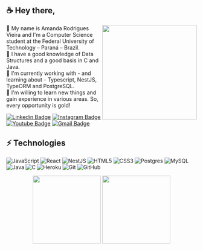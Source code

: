 ## ☕ Hey there,

<img src="https://im5.ezgif.com/tmp/ezgif-5-ae2d23c581.gif" width="250px" border radius="450px" img align="right">

🍪 My name is Amanda Rodrigues Vieira and I'm a Computer Science student at the Federal University of Technology – Paraná – Brazil. <br/>
🥨 I have a good knowledge of Data Structures and a good basis in C and Java. <br/>
🧇 I'm currently working with - and learning about - Typescript, NestJS, TypeORM and PostgreSQL. <br/>
🥐 I'm willing to learn new things and gain experience in various areas. So, every opportunity is gold! <br/>

[![Linkedin Badge](https://img.shields.io/badge/-Amanda%20Rodrigues-blue?style=flat-square&logo=Linkedin&logoColor=white&link=https://www.linkedin.com/in/amanda-vieira-483a7820b/)](https://www.linkedin.com/in/amanda-vieira-483a7820b/)
[![Instagram Badge](https://img.shields.io/badge/-ayo.mands-purple?style=flat-square&logo=instagram&logoColor=white&link=https://instagram.com/ayo.mands/)](https://instagram.com/ayo.mands)
[![Youtube Badge](https://img.shields.io/badge/-Amanda%20Rodrigues-darkred?style=flat-square&logo=youtube&logoColor=white&link=https://www.youtube.com/channel/UCnnrGYSJUc6TrUp2OsB9UAg)](https://www.youtube.com/channel/UCnnrGYSJUc6TrUp2OsB9UAg)
[![Gmail Badge](https://img.shields.io/badge/-amavie@alunos.utfpr.edu.br-c14438?style=flat-square&logo=Gmail&logoColor=white&link=mailto:amanda@manzoti.com)](mailto:amavie@alunos.utfpr.edu.br)

## ⚡ Technologies

![JavaScript](https://img.shields.io/badge/javascript-%23323330.svg?style=for-the-badge&logo=javascript&logoColor=%23F7DF1E)
![React](https://img.shields.io/badge/react-%2320232a.svg?style=for-the-badge&logo=react&logoColor=%2361DAFB)
![NestJS](https://img.shields.io/badge/nestjs-%23E0234E.svg?style=for-the-badge&logo=nestjs&logoColor=white)
![HTML5](https://img.shields.io/badge/html5-%23E34F26.svg?style=for-the-badge&logo=html5&logoColor=white)
![CSS3](https://img.shields.io/badge/css3-%231572B6.svg?style=for-the-badge&logo=css3&logoColor=white)
![Postgres](https://img.shields.io/badge/postgres-%23316192.svg?style=for-the-badge&logo=postgresql&logoColor=white)
![MySQL](https://img.shields.io/badge/mysql-%2300f.svg?style=for-the-badge&logo=mysql&logoColor=white)
![Java](https://img.shields.io/badge/java-%23ED8B00.svg?style=for-the-badge&logo=java&logoColor=white)
![C](https://img.shields.io/badge/c-%2300599C.svg?style=for-the-badge&logo=c&logoColor=white)
![Heroku](https://img.shields.io/badge/heroku-%23430098.svg?style=for-the-badge&logo=heroku&logoColor=white)
![Git](https://img.shields.io/badge/git-%23F05033.svg?style=for-the-badge&logo=git&logoColor=white)
![GitHub](https://img.shields.io/badge/github-%23121011.svg?style=for-the-badge&logo=github&logoColor=white)

<p align="center">
<img height="180em" src="https://github-readme-stats.vercel.app/api?username=Skyerv&show_icons=true&theme=cobalt&bg_color=DEG,f5f5f5,f0e2da&text_color=b24f49&title_color=8a5535" align = "center"/>
<img height="180em" src="https://github-readme-stats.vercel.app/api/top-langs?username=Skyerv&show_icons=true&theme=cobalt&bg_color=DEG,f5f5f5,f0e2da&text_color=b24f49&title_color=8d7758&locale=en&layout=compact" align = "center"/>
</p>
